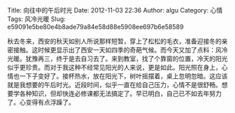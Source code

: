 Title: 向往中的午后时光
Date: 2012-11-03 22:36
Author: algu
Category: 心情
Tags: 风冷光暖
Slug: e59091e5be80e4b8ade79a84e58d88e5908ee697b6e58589

秋去冬来，西安的秋天如别人所说那样短暂，穿上了松松的毛衣，准备迎接冬的亲密接触。这时候更显示出了西安一天如四季的奇葩气候。而今天又加了点料：风冷光暖。犹豫再三，终于是去自习去了。来到教室，找了个靠窗的位置，冷天的阳光似乎更珍贵。而对于我这种不经常见阳光的人来说，更是如此。阳光照在身上，心情也一下子变好了。接杯热水，放在阳光下，树叶摇摆着，桌上忽明忽暗。这应该就是我想要的午后时光。近段时间，似乎一直在给自己压力，心情不是很舒畅。想要学各种知识，但却快连必修课都无法搞定了。早已明白，自己已不如去年努力了。心变得有点浮躁了。
